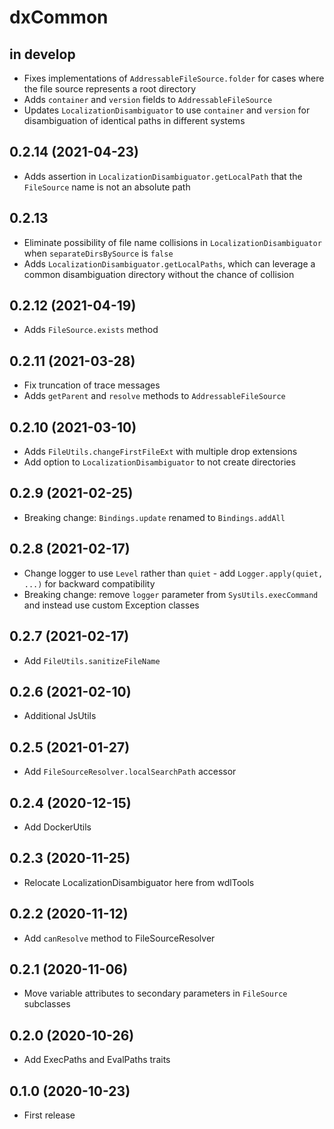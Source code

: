 # dxCommon

## in develop

* Fixes implementations of `AddressableFileSource.folder` for cases where the file source represents a root directory
* Adds `container` and `version` fields to `AddressableFileSource`
* Updates `LocalizationDisambiguator` to use `container` and `version` for disambiguation of identical paths in different systems

## 0.2.14 (2021-04-23)

* Adds assertion in `LocalizationDisambiguator.getLocalPath` that the `FileSource` name is not an absolute path

## 0.2.13

* Eliminate possibility of file name collisions in `LocalizationDisambiguator` when `separateDirsBySource` is `false`
* Adds `LocalizationDisambiguator.getLocalPaths`, which can leverage a common disambiguation directory without the chance of collision

## 0.2.12 (2021-04-19)

* Adds `FileSource.exists` method

## 0.2.11 (2021-03-28)

* Fix truncation of trace messages
* Adds `getParent` and `resolve` methods to `AddressableFileSource`

## 0.2.10 (2021-03-10)

* Adds `FileUtils.changeFirstFileExt` with multiple drop extensions
* Add option to `LocalizationDisambiguator` to not create directories

## 0.2.9 (2021-02-25)

* Breaking change: `Bindings.update` renamed to `Bindings.addAll`

## 0.2.8 (2021-02-17)

* Change logger to use `Level` rather than `quiet` - add `Logger.apply(quiet, ...)` for backward compatibility
* Breaking change: remove `logger` parameter from `SysUtils.execCommand` and instead use custom Exception classes

## 0.2.7 (2021-02-17)

* Add `FileUtils.sanitizeFileName`

## 0.2.6 (2021-02-10)

* Additional JsUtils

## 0.2.5 (2021-01-27)

* Add `FileSourceResolver.localSearchPath` accessor

## 0.2.4 (2020-12-15)

* Add DockerUtils

## 0.2.3 (2020-11-25)

* Relocate LocalizationDisambiguator here from wdlTools

## 0.2.2 (2020-11-12)

* Add `canResolve` method to FileSourceResolver

## 0.2.1 (2020-11-06)

* Move variable attributes to secondary parameters in `FileSource` subclasses

## 0.2.0 (2020-10-26)

* Add ExecPaths and EvalPaths traits

## 0.1.0 (2020-10-23)

* First release
